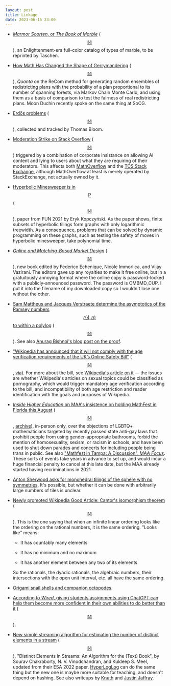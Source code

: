 ```yaml
---
layout: post
title: Linkage
date: 2023-06-15 23:00
---
```

* [_Marmor Soorten_, or _The Book of Marble_](https://www.thisiscolossal.com/2023/04/book-of-marble/) <span style="white-space:nowrap">([$$\mathbb{M}$$](https://mathstodon.xyz/@colossal@mastodon.art/110349972015054620)),</span> an Enlightenment-era full-color catalog of types of marble, to be reprinted by Taschen.

* [How Math Has Changed the Shape of Gerrymandering](https://www.quantamagazine.org/how-math-has-changed-the-shape-of-gerrymandering-20230601/) <span style="white-space:nowrap">([$$\mathbb{M}$$](https://mathstodon.xyz/@JeanneClelland/110475855814528525)),</span> _Quanta_ on the ReCom method for generating random ensembles of redistricting plans with the probability of a plan proportional to its number of spanning forests, via Markov Chain Monte Carlo, and using them as a basis of comparison to test the fairness of real redistricting plans. Moon Duchin recently spoke on the same thing at SoCG.

* [Erdős problems](https://www.erdosproblems.com/) <span style="white-space:nowrap">([$$\mathbb{M}$$](https://mathstodon.xyz/@sioum/110469648800130541)),</span> collected and tracked by Thomas Bloom.

* [Moderation Strike on Stack Overflow](https://meta.stackexchange.com/questions/389811/moderation-strike-stack-overflow-inc-cannot-consistently-ignore-mistreat-an) <span style="white-space:nowrap">([$$\mathbb{M}$$](https://mathstodon.xyz/@highergeometer/110489672001944513))</span> triggered by a combination of corporate insistance on allowing AI content and lying to users about what they are requiring of their moderators. This affects both [MathOverflow](https://mathoverflow.net/) and the [TCS Stack Exchange](https://cstheory.stackexchange.com/), although MathOverflow at least is merely operated by StackExchange, not actually owned by it.

* [Hyperbolic Minesweeper is in $$\mathsf{P}$$](https://arxiv.org/abs/2002.09534) <span style="white-space:nowrap">([$$\mathbb{M}$$](https://mathstodon.xyz/@11011110/110499653895105776)),</span> paper from FUN 2021 by Eryk Kopczyński. As the paper shows, finite subsets of hyperbolic tilings form graphs with only logarithmic treewidth. As a consequence, problems that can be solved by dynamic programming on these graphs, such as testing the safety of moves in hyperbolic minesweeper, take polynomial time.

* [_Online and Matching-Based Market Design_](https://www.cambridge.org/files/9216/8487/6990/matching_book_pw.pdf) <span style="white-space:nowrap">([$$\mathbb{M}$$](https://fediscience.org/@fortnow/110498942545692178)),</span> new book edited by Federico Echenique, Nicole Immorlica, and Vijay Vazirani. The editors gave up any royalties to make it free online, but in a gratuitously annoying format where the online copy is password-locked with a publicly-announced password. The password is OMBMD_CUP. I put it into the filename of my downloaded copy so I wouldn't lose one without the other.

* [Sam Mattheus and Jacques Verstraete determine the asymptotics of the Ramsey numbers $$r(4,n)$$ to within a polylog](https://arxiv.org/abs/2306.04007) <span style="white-space:nowrap">([$$\mathbb{M}$$](https://mathstodon.xyz/@anuragbishnoi/110508895802423231)).</span> See also [Anurag Bishnoi's blog post on the proof](https://anuragbishnoi.wordpress.com/2023/06/08/determining-ramsey-numbers-using-finite-geometry/).

* ["Wikipedia has announced that it will not comply with the age verification requirements of the UK’s Online Safety Bill"](https://www.techcityng.com/wikipedia-says-it-will-not-comply-with-uk-bill-on-age-checks/) <span style="white-space:nowrap">([$$\mathbb{M}$$](https://mathstodon.xyz/@11011110/110518781331781604),</span> [via](https://en.wikipedia.org/wiki/Wikipedia:Wikipedia_Signpost/2023-06-05/In_the_media)). For more about the bill, see [Wikipedia's article on it](https://en.wikipedia.org/wiki/Online_Safety_Bill) — the issues are whether Wikipedia's articles on sexual topics could be classified as pornography, which would trigger mandatory age verification according to the bill, and incompatibility of both age restriction and reader identification with the goals and purposes of Wikipedia.

* [_Inside Higher Education_ on MAA's insistence on holding MathFest in Florida this August](https://www.insidehighered.com/news/faculty-issues/diversity-equity/2023/06/09/mathfest-florida-some-lgbtq-mathematicians-arent) <span style="white-space:nowrap">([$$\mathbb{M}$$](https://mathstodon.xyz/@11011110/110524346620592147),</span> [archive](https://web.archive.org/web/20230609042324/https://www.insidehighered.com/news/faculty-issues/diversity-equity/2023/06/09/mathfest-florida-some-lgbtq-mathematicians-arent)), in-person only, over the objections of LGBTQ+ mathematicians targeted by recently passed state anti-gay laws that prohibit people from using gender-appropriate bathrooms, forbid the mention of homosexuality, sexism, or racism in schools, and have been used to shut down parades and concerts for including people being trans in public. See also ["Mathfest in Tampa: A Discussion", _MAA Focus_](http://digitaleditions.walsworthprintgroup.com/publication/?i=793202&article_id=4588328). These sorts of events take years in advance to set up, and would incur a huge financial penalty to cancel at this late date, but the MAA already started having recriminations in 2021.

* [Anton Sherwood asks for monohedral tilings of the sphere with no symmetries](https://mathstodon.xyz/@tonwood/110524333213370377). It's possible, but whether it can be done with arbitrarily large numbers of tiles is unclear.

* [Newly promoted Wikipedia Good Article: Cantor's isomorphism theorem](https://en.wikipedia.org/wiki/Cantor%27s_isomorphism_theorem) <span style="white-space:nowrap">([$$\mathbb{M}$$](https://mathstodon.xyz/@11011110/110533545897925388)).</span> This is the one saying that when an infinite linear ordering looks like the ordering on the rational numbers, it is the same ordering. "Looks like" means:

  * It has countably many elements

  * It has no minimum and no maximum

  * It has another element between any two of its elements

  So the rationals, the dyadic rationals, the algebraic numbers, their intersections with the open unit interval, etc. all have the same ordering.

* [Origami snail shells and companion octopodes](https://mathstodon.xyz/@logicalelegance@mastodon.online/110503412274553258).

* [According to _Wired_, giving students assignments using ChatGPT can help them become more confident in their own abilities to do better than it](https://www.wired.com/story/dont-want-students-to-rely-on-chatgpt-have-them-use-it/) <span style="white-space:nowrap">([$$\mathbb{M}$$](https://mathstodon.xyz/@TammyKolda/110497708715756714)).</span>

* [New simple streaming algorithm for estimating the number of distinct elements in a stream](https://arxiv.org/abs/2301.10191) <span style="white-space:nowrap">([$$\mathbb{M}$$](https://fediscience.org/@fortnow/110537616870360670)),</span> "Distinct Elements in Streams: An Algorithm for the (Text) Book", by Sourav Chakraborty, N. V. Vinodchandran, and Kuldeep S. Meel, updated from their ESA 2022 paper. [HyperLogLog](https://en.wikipedia.org/wiki/HyperLogLog) can do the same thing but the new one is maybe more suitable for teaching, and doesn't depend on hashing. See also writeups by [Knuth](https://cs.stanford.edu/~knuth/papers/cvm-note.pdf) and [Justin Jaffray](https://justinjaffray.com/a-charming-algorithm-for-count-distinct/).